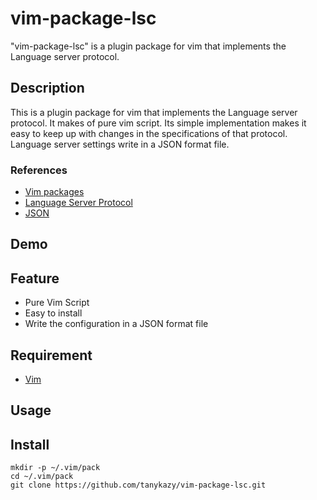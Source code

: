 # vim-package-lsc

"vim-package-lsc" is a plugin package for vim that implements the Language server protocol.


## Description
This is a plugin package for vim that implements the Language server protocol. It makes of pure vim script. Its simple implementation makes it easy to keep up with changes in the specifications of that protocol. Language server settings write in a JSON format file.

### References
- [Vim packages](https://vimhelp.org/repeat.txt.html#packages)
- [Language Server Protocol](https://microsoft.github.io/language-server-protocol/)
- [JSON](https://www.json.org/)


## Demo


## Feature
- Pure Vim Script
- Easy to install
- Write the configuration in a JSON format file


## Requirement
- [Vim](https://www.vim.org/)


## Usage


## Install
```
mkdir -p ~/.vim/pack
cd ~/.vim/pack
git clone https://github.com/tanykazy/vim-package-lsc.git
```

